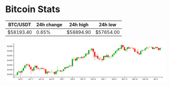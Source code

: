 # Bitcoin Stats

BTC/USDT|24h change|24h high|24h low|
|---|---|---|---|
|$58193.40|0.65%|$58894.90|$57654.00|

<img src="./chart.svg">
